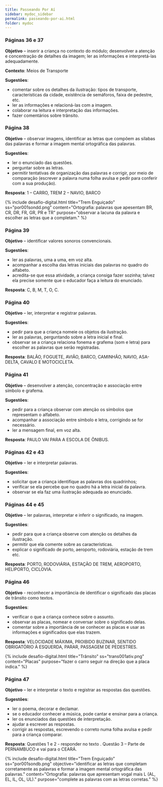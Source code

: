 ```yaml
---
title: Passeando Por Aí
sidebar: mydoc_sidebar
permalink: passeando-por-ai.html
folder: mydoc
---
```


### Páginas 36 e 37

**Objetivo** – inserir a criança no contexto do módulo; desenvolver a atenção e concentração de detalhes da imagem; ler as informações e interpretá-las adequadamente.

**Contexto**: Meios de Transporte

**Sugestões**:
- comentar sobre os detalhes da ilustração: tipos de transporte, características da cidade, existência de semáforos, faixa de pedestre, etc.
- ler as informações e relacioná-las com a imagem.
- colaborar na leitura e interpretação das informações.
- fazer comentários sobre trânsito.

### Página 38

**Objetivo** – observar imagens, identificar as letras que compõem as sílabas das palavras e formar a imagem mental ortográfica das palavras.

**Sugestões**:
- ler o enunciado das questões.
- perguntar sobre as letras.
- permitir tentativas de organização das palavras e corrigir, por meio de comparação (escrever a palavra numa folha avulsa e pedir para conferir com a sua produção).

**Resposta**: 1 – CARRO, TREM
                    2 – NAVIO, BARCO

{% include desafio-digital.html
    title="Trem Enguiçado"
    ss="por001sondd.png"
    content="Ortografia: palavras que apesentam BR, CR, DR, FR, GR, PR e TR"
    purpose="observar a lacuna da palavra e escolher as letras que a completam."
%}

### Página 39

**Objetivo** – identificar valores sonoros convencionais.

**Sugestões**:
- ler as palavras, uma a uma, em voz alta.
- acompanhar a escolha das letras iniciais das palavras no quadro do alfabeto.
- acredita-se que essa atividade, a criança consiga fazer sozinha; talvez ela precise somente que o educador faça a leitura do enunciado.

**Resposta**: C, B, M, T, O, C.

### Página 40 

**Objetivo** – ler, interpretar e registrar palavras.

**Sugestões**:
- pedir para que a criança nomeie os objetos da ilustração.
- ler as palavras, perguntando sobre a letra inicial e final.
- observar se a criança relaciona fonema e grafema (som e letra) para escolher as palavras que serão registradas.

**Resposta**: BALÃO, FOGUETE, AVIÃO, BARCO, CAMINHÃO, NAVIO, ASA-DELTA, CAVALO E MOTOCICLETA.

### Página 41 

**Objetivo** – desenvolver a atenção, concentração e associação entre símbolo e grafema.

**Sugestões**:
- pedir para a criança observar com atenção os símbolos que representam o alfabeto.
- acompanhar a associação entre símbolo e letra, corrigindo se for necessário.
- ler a mensagem final, em voz alta.

**Resposta**: PAULO VAI PARA A ESCOLA DE ÔNIBUS.

### Páginas 42 e 43

**Objetivo** – ler e interpretar palavras.

**Sugestões**:
- solicitar que a criança identifique as palavras dos quadrinhos;
- verificar se ela percebe que no quadro há a letra inicial da palavra.
- observar se ela faz uma ilustração adequada ao enunciado.

### Páginas 44 e 45

**Objetivo** – ler palavras, interpretar e inferir o significado, na imagem.

**Sugestões**:
- pedir para que a criança observe com atenção os detalhes da ilustração.
- permitir que ela comente sobre as características.
- explicar o significado de porto, aeroporto, rodoviária, estação de trem etc.

**Resposta**: PORTO, RODOVIÁRIA, ESTAÇÃO DE TREM, AEROPORTO, HELIPORTO, CICLOVIA.

### Página 46

**Objetivo** - reconhecer a importância de identificar o significado das placas de trânsito como textos.

**Sugestões**:
- verificar o que a criança conhece sobre o assunto.
- observar as placas, nomear e conversar sobre o significado delas.
- comentar sobre a importância de se conhecer as placas e usar as informações e significados que elas trazem.

**Resposta**: VELOCIDADE MÁXIMA, PROIBIDO BUZINAR, SENTIDO OBRIGATÓRIO À ESQUERDA, PARAR, PASSAGEM DE PEDESTRES.

{% include desafio-digital.html
    title="Trânsito"
    ss="trans001ativ.png"
    content="Placas"
    purpose="fazer o carro seguir na direção que a placa indica."
%}

### Página 47

**Objetivo** – ler e interpretar o texto e registrar as respostas das questões.

**Sugestões**:
- ler o poema, decorar e declamar.
- se o educador conhecer a música, pode cantar e ensinar para a criança.
- ler os enunciados das questões de interpretação.
- ajudar a escrever as respostas.
- corrigir as respostas, escrevendo o correto numa folha avulsa e pedir para a criança comparar.

**Resposta**:  Questões 1  e 2 - responder no texto .
                     Questão 3 – Parte de PERNAMBUCO e vai para o CEARÁ.   
                            
{% include desafio-digital.html
    title="Trem Enguiçado"
    ss="por001sondb.png"
    objective="identificar as letras que completam corretamente as palavras e formar a imagem mental ortográfica das palavras."
    content="Ortografia: palavras que apresentam vogal mais L (AL, EL, IL, OL, UL)."
    purpose="complete as palavras com as letras corretas."
%}
